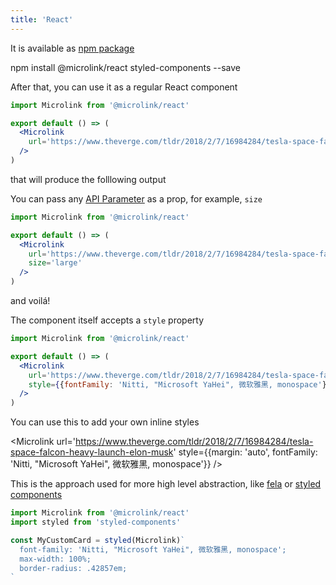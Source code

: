 ```yaml
---
title: 'React'
--- 
```


It is available as [npm package](https://www.npmjs.com/package/@microlink/react)

<Terminal>npm install @microlink/react styled-components --save</Terminal>

After that, you can use it as a regular React component

```jsx
import Microlink from '@microlink/react'

export default () => (
  <Microlink
    url='https://www.theverge.com/tldr/2018/2/7/16984284/tesla-space-falcon-heavy-launch-elon-musk'
  />
)
```

that will produce the folllowing output

<Microlink url='https://www.theverge.com/tldr/2018/2/7/16984284/tesla-space-falcon-heavy-launch-elon-musk' />

You can pass any [API Parameter](/api-parameter) as a prop, for example, `size`

```jsx
import Microlink from '@microlink/react'

export default () => (
  <Microlink
    url='https://www.theverge.com/tldr/2018/2/7/16984284/tesla-space-falcon-heavy-launch-elon-musk'
    size='large'
  />
)
```

and voilá!

<Microlink url='https://www.theverge.com/tldr/2018/2/7/16984284/tesla-space-falcon-heavy-launch-elon-musk' size='large' />

The component itself accepts a `style` property

```jsx
import Microlink from '@microlink/react'

export default () => (
  <Microlink
    url='https://www.theverge.com/tldr/2018/2/7/16984284/tesla-space-falcon-heavy-launch-elon-musk'
    style={{fontFamily: 'Nitti, "Microsoft YaHei", 微软雅黑, monospace'}}
  />
)
```

You can use this to add your own inline styles

<Microlink url='https://www.theverge.com/tldr/2018/2/7/16984284/tesla-space-falcon-heavy-launch-elon-musk' style={{margin: 'auto', fontFamily: 'Nitti, "Microsoft YaHei", 微软雅黑, monospace'}} />

This is the approach used for more high level abstraction, like [fela](http://fela.js.org) or [styled components](https://www.styled-components.com)

```jsx
import Microlink from '@microlink/react'
import styled from 'styled-components'

const MyCustomCard = styled(Microlink)`
  font-family: 'Nitti, "Microsoft YaHei", 微软雅黑, monospace';
  max-width: 100%;
  border-radius: .42857em;
`
```

